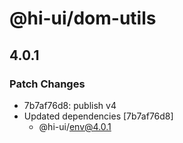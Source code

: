 # @hi-ui/dom-utils

## 4.0.1

### Patch Changes

- 7b7af76d8: publish v4
- Updated dependencies [7b7af76d8]
  - @hi-ui/env@4.0.1
